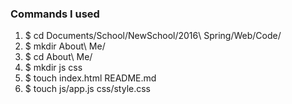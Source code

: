 ### Commands I used

1. $ cd Documents/School/NewSchool/2016\ Spring/Web/Code/
2. $ mkdir About\ Me/
3. $ cd About\ Me/
4. $ mkdir js css
5. $ touch index.html README.md
6. $ touch js/app.js css/style.css
